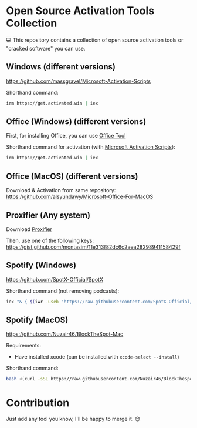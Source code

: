 # Open Source Activation Tools Collection

💻 This repository contains a collection of open source activation tools or "cracked software" you can use.

## Windows (different versions)

https://github.com/massgravel/Microsoft-Activation-Scripts

Shorthand command:

```bash
irm https://get.activated.win | iex
```

## Office (Windows) (different versions)

First, for installing Office, you can use [Office Tool](https://github.com/YerongAI/Office-Tool)

Shorthand command for activation (with [Microsoft Activation Scripts](https://github.com/massgravel/Microsoft-Activation-Scripts)):

```bash
irm https://get.activated.win | iex
```

## Office (MacOS) (different versions)

Download & Activation from same repository: https://github.com/alsyundawy/Microsoft-Office-For-MacOS

## Proxifier (Any system)

Download [Proxifier](https://www.proxifier.com/)

Then, use one of the following keys: https://gist.github.com/montasim/11e313f82dc6c2aea28298941158429f

## Spotify (Windows)

https://github.com/SpotX-Official/SpotX

Shorthand command (not removing podcasts):

```bash
iex "& { $(iwr -useb 'https://raw.githubusercontent.com/SpotX-Official/spotx-official.github.io/main/run.ps1') } -confirm_uninstall_ms_spoti -confirm_spoti_recomended_over -block_update_on -start_spoti -new_theme -adsections_off -lyrics_stat spotify"
```

## Spotify (MacOS)

https://github.com/Nuzair46/BlockTheSpot-Mac

Requirements:

- Have installed xcode (can be installed with `xcode-select --install`)

Shorthand command:

```bash
bash <(curl -sSL https://raw.githubusercontent.com/Nuzair46/BlockTheSpot-Mac/main/install.sh)
```

# Contribution

Just add any tool you know, I'll be happy to merge it. 😊
